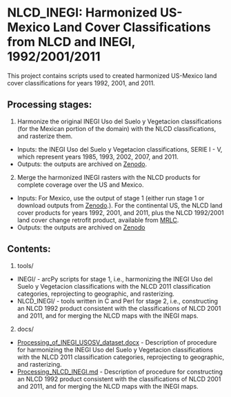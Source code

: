 # NLCD_INEGI: Harmonized US-Mexico Land Cover Classifications from NLCD and INEGI, 1992/2001/2011

This project contains scripts used to created harmonized US-Mexico land cover classifications for years 1992, 2001, and 2011.

## Processing stages:
1. Harmonize the original INEGI Uso del Suelo y Vegetacion classifications (for the Mexican portion of the domain) with the NLCD classifications, and rasterize them.
 - Inputs: the INEGI Uso del Suelo y Vegetacion classifications, SERIE I - V, which represent years 1985, 1993, 2002, 2007, and 2011.
 - Outputs: the outputs are archived on [Zenodo](https://www.zenodo.org/record/2579442).
2. Merge the harmonized INEGI rasters with the NLCD products for complete coverage over the US and Mexico.
 - Inputs: For Mexico, use the output of stage 1 (either run stage 1 or download outputs from [Zenodo](https://www.zenodo.org/record/2579442).). For the continental US, the NLCD land cover products for years 1992, 2001, and 2011, plus the NLCD 1992/2001 land cover change retrofit product, available from [MRLC](https://www.mrlc.gov/data).
 - Outputs: the outputs are archived on [Zenodo](https://www.zenodo.org/record/2580428)

## Contents:
1. tools/
 - INEGI/ - arcPy scripts for stage 1, i.e., harmonizing the INEGI Uso del Suelo y Vegetacion classifications with the NLCD 2011 classification categories, reprojecting to geographic, and rasterizing.
 - NLCD_INEGI/ - tools written in C and Perl for stage 2, i.e., constructing an NLCD 1992 product consistent with the classifications of NLCD 2001 and 2011, and for merging the NLCD maps with the INEGI maps.
2. docs/
 - [Processing_of_INEGI_USOSV_dataset.docx](docs/Processing_of_INEGI_USOSV_dataset.docx) - Description of procedure for harmonizing the INEGI Uso del Suelo y Vegetacion classifications with the NLCD 2011 classification categories, reprojecting to geographic, and rasterizing.
 - [Processing_NLCD_INEGI.md](docs/Processing_NLCD_INEGI.md) - Description of procedure for constructing an NLCD 1992 product consistent with the classifications of NLCD 2001 and 2011, and for merging the NLCD maps with the INEGI maps.
